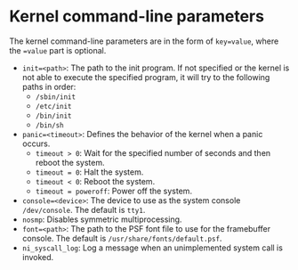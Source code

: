 # Kernel command-line parameters

The kernel command-line parameters are in the form of `key=value`, where the `=value` part is optional.

- `init=<path>`: The path to the init program. If not specified or the kernel is not able to execute the specified program, it will try to the following paths in order:
   - `/sbin/init`
   - `/etc/init`
   - `/bin/init`
   - `/bin/sh`
- `panic=<timeout>`: Defines the behavior of the kernel when a panic occurs.
   - `timeout > 0`: Wait for the specified number of seconds and then reboot the system.
   - `timeout = 0`: Halt the system.
   - `timeout < 0`: Reboot the system.
   - `timeout = poweroff`: Power off the system.
- `console=<device>`: The device to use as the system console `/dev/console`. The default is `tty1`.
- `nosmp`: Disables symmetric multiprocessing.
- `font=<path>`: The path to the PSF font file to use for the framebuffer console. The default is `/usr/share/fonts/default.psf`.
- `ni_syscall_log`: Log a message when an unimplemented system call is invoked.
